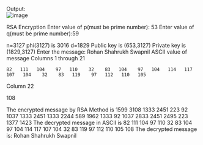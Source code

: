Output:  
![image](https://user-images.githubusercontent.com/60407482/118414552-43cdff00-b673-11eb-8578-42aad268b596.png)


 

RSA Encryption
Enter value of p(must be prime number): 53
Enter value of q(must be prime number):59

n=3127
phi(3127) is 3016
d=1829
Public key is (653,3127)
Private key is (1829,3127)
Enter the message: Rohan Shahrukh Swapnil
ASCII value  of message 
  Columns 1 through 21

    82   111   104    97   110    32    83   104    97   104   114   117   107   104    32    83   119    97   112   110   105

  Column 22

   108


The encrypted message by RSA Method is 
	1599	3108	1333	2451	223	92	1037	1333	2451	1333	2244	589	1962	1333	92	1037	2833	2451	2495	223	1377	1423
The decrypted message in ASCII is 
	82	111	104	97	110	32	83	104	97	104	114	117	107	104	32	83	119	97	112	110	105	108
The decrypted message is: Rohan Shahrukh Swapnil
